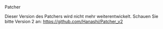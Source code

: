 Patcher

Dieser Version des Patchers wird nicht mehr weiterentwickelt. Schauen Sie bitte Version 2 an: https://github.com/Hanashi/Patcher_v2